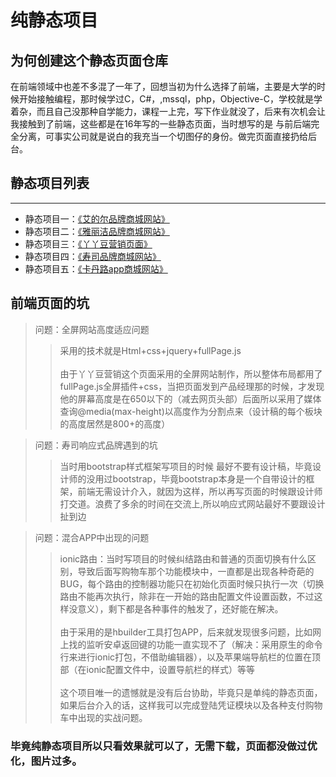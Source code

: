# 纯静态项目

## 为何创建这个静态页面仓库

在前端领域中也差不多混了一年了，回想当初为什么选择了前端，主要是大学的时候开始接触编程，那时候学过C，C#，,mssql，php，Objective-C，学校就是学着杂，而且自己没那种自学能力，课程一上完，写下作业就没了，后来有次机会让我接触到了前端，这些都是在16年写的一些静态页面，当时想写的是 与前后端完全分离，可事实公司就是说白的我充当一个切图仔的身份。做完页面直接扔给后台。

## 静态项目列表

--- 

* 静态项目一：[《艾的尔品牌商城网站》](https://sghuangrihuang.github.io/Static-project/theAi/index.html)
* 静态项目二：[《雅丽洁品牌商城网站》](https://sghuangrihuang.github.io/Static-project/yalget/index.html)
* 静态项目三：[《丫丫豆营销页面》](https://sghuangrihuang.github.io/Static-project/yayadou/index.html)
* 静态项目四：[《寿司品牌商城网站》](https://sghuangrihuang.github.io/Static-project/sushi/index.html)
* 静态项目五：[《卡丹路app商城网站》](https://sghuangrihuang.github.io/Static-project/ionic-cardanro/index.html)

## 前端页面的坑

>   问题：全屏网站高度适应问题
>>  采用的技术就是Html+css+jquery+fullPage.js<br><br>
由于丫丫豆营销这个页面采用的全屏网站制作，所以整体布局都用了fullPage.js全屏插件+css，当把页面发到产品经理那的时候，才发现他的屏幕高度是在650以下的（减去网页头部）后面所以采用了媒体查询@media(max-height)以高度作为分割点来（设计稿的每个板块的高度居然是800+的高度）

>   问题：寿司响应式品牌遇到的坑
>>  当时用bootstrap样式框架写项目的时候 最好不要有设计稿，毕竟设计师的没用过bootstrap，毕竟bootstrap本身是一个自带设计的框架，前端无需设计介入，就因为这样，所以再写页面的时候跟设计师打交道。浪费了多余的时间在交流上,所以响应式网站最好不要跟设计扯到边

>   问题：混合APP中出现的问题
>>  ionic路由：当时写项目的时候纠结路由和普通的页面切换有什么区别，导致后面写购物车那个功能模块中，一直都是出现各种奇葩的BUG，每个路由的控制器功能只在初始化页面时候只执行一次（切换路由不能再次执行，除非在一开始的路由配置文件设置函数，不过这样没意义），剩下都是各种事件的触发了，还好能在解决。<br><br>
由于采用的是hbuilder工具打包APP，后来就发现很多问题，比如网上找的监听安卓返回键的功能一直实现不了（解决：采用原生的命令行来进行ionic打包，不借助编辑器），以及苹果端导航栏的位置在顶部（在ionic配置文件中，设置导航栏的样式）等等<br><br>
这个项目唯一的遗憾就是没有后台协助，毕竟只是单纯的静态页面，如果后台介入的话，这样我可以完成登陆凭证模块以及各种支付购物车中出现的实战问题。


### 毕竟纯静态项目所以只看效果就可以了，无需下载，页面都没做过优化，图片过多。







